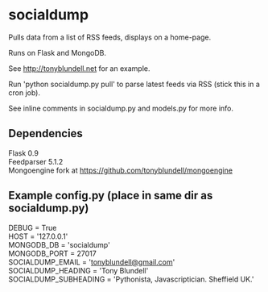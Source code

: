socialdump
==========

Pulls data from a list of RSS feeds, displays on a home-page.

Runs on Flask and MongoDB.

See http://tonyblundell.net for an example.

Run 'python socialdump.py pull' to parse latest feeds via RSS (stick this in a cron job).

See inline comments in socialdump.py and models.py for more info.


Dependencies
------------

Flask 0.9  
Feedparser 5.1.2  
Mongoengine fork at https://github.com/tonyblundell/mongoengine  


Example config.py (place in same dir as socialdump.py)
------------------------------------------------------
DEBUG = True  
HOST = '127.0.0.1'  
MONGODB_DB = 'socialdump'  
MONGODB_PORT = 27017  
SOCIALDUMP_EMAIL = 'tonyblundell@gmail.com'  
SOCIALDUMP_HEADING = 'Tony Blundell'  
SOCIALDUMP_SUBHEADING = 'Pythonista, Javascriptician. Sheffield UK.'  
